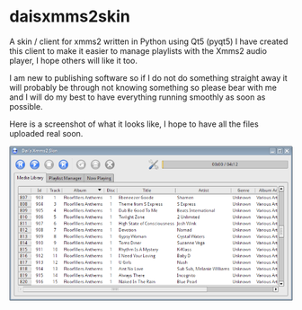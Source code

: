 # daisxmms2skin
A skin / client for xmms2 written in Python using Qt5 (pyqt5)
I have created this client to make it easier to manage playlists with the Xmms2 audio player, I hope others will like it too.

I am new to publishing software so if I do not do something straight away it will probably be through not knowing something so please bear with me and I will do my best to have everything running smoothly as soon as possible.

Here is a screenshot of what it looks like, I hope to have all the files uploaded real soon.

![alt text](https://github.com/Dai-trying/daisxmms2skin/blob/master/skin_Mlibrary.png "what it looks like now")
